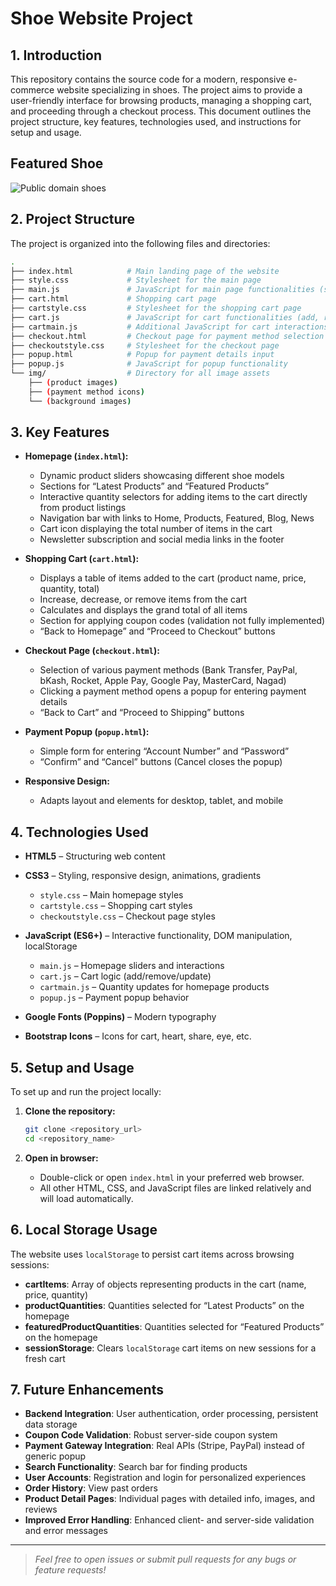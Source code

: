 # Shoe Website Project

## 1. Introduction
This repository contains the source code for a modern, responsive e-commerce website specializing in shoes. The project aims to provide a user-friendly interface for browsing products, managing a shopping cart, and proceeding through a checkout process. This document outlines the project structure, key features, technologies used, and instructions for setup and usage.

## Featured Shoe

![Public domain shoes](https://publicdomainpictures.net/pictures/100000/velka/mens-shoes.jpg)


## 2. Project Structure
The project is organized into the following files and directories:
```bash
.
├── index.html            # Main landing page of the website
├── style.css             # Stylesheet for the main page
├── main.js               # JavaScript for main page functionalities (sliders, animations)
├── cart.html             # Shopping cart page
├── cartstyle.css         # Stylesheet for the shopping cart page
├── cart.js               # JavaScript for cart functionalities (add, remove, update quantity)
├── cartmain.js           # Additional JavaScript for cart interactions and quantity management
├── checkout.html         # Checkout page for payment method selection
├── checkoutstyle.css     # Stylesheet for the checkout page
├── popup.html            # Popup for payment details input
├── popup.js              # JavaScript for popup functionality
└── img/                  # Directory for all image assets
    ├── (product images)
    ├── (payment method icons)
    └── (background images)
````

## 3. Key Features

* **Homepage (`index.html`):**

  * Dynamic product sliders showcasing different shoe models
  * Sections for “Latest Products” and “Featured Products”
  * Interactive quantity selectors for adding items to the cart directly from product listings
  * Navigation bar with links to Home, Products, Featured, Blog, News
  * Cart icon displaying the total number of items in the cart
  * Newsletter subscription and social media links in the footer

* **Shopping Cart (`cart.html`):**

  * Displays a table of items added to the cart (product name, price, quantity, total)
  * Increase, decrease, or remove items from the cart
  * Calculates and displays the grand total of all items
  * Section for applying coupon codes (validation not fully implemented)
  * “Back to Homepage” and “Proceed to Checkout” buttons

* **Checkout Page (`checkout.html`):**

  * Selection of various payment methods (Bank Transfer, PayPal, bKash, Rocket, Apple Pay, Google Pay, MasterCard, Nagad)
  * Clicking a payment method opens a popup for entering payment details
  * “Back to Cart” and “Proceed to Shipping” buttons

* **Payment Popup (`popup.html`):**

  * Simple form for entering “Account Number” and “Password”
  * “Confirm” and “Cancel” buttons (Cancel closes the popup)

* **Responsive Design:**

  * Adapts layout and elements for desktop, tablet, and mobile

## 4. Technologies Used

* **HTML5** – Structuring web content
* **CSS3** – Styling, responsive design, animations, gradients

  * `style.css` – Main homepage styles
  * `cartstyle.css` – Shopping cart styles
  * `checkoutstyle.css` – Checkout page styles
* **JavaScript (ES6+)** – Interactive functionality, DOM manipulation, localStorage

  * `main.js` – Homepage sliders and interactions
  * `cart.js` – Cart logic (add/remove/update)
  * `cartmain.js` – Quantity updates for homepage products
  * `popup.js` – Payment popup behavior
* **Google Fonts (Poppins)** – Modern typography
* **Bootstrap Icons** – Icons for cart, heart, share, eye, etc.

## 5. Setup and Usage

To set up and run the project locally:

1. **Clone the repository:**

   ```bash
   git clone <repository_url>
   cd <repository_name>
   ```
2. **Open in browser:**

   * Double-click or open `index.html` in your preferred web browser.
   * All other HTML, CSS, and JavaScript files are linked relatively and will load automatically.

## 6. Local Storage Usage

The website uses `localStorage` to persist cart items across browsing sessions:

* **cartItems**: Array of objects representing products in the cart (name, price, quantity)
* **productQuantities**: Quantities selected for “Latest Products” on the homepage
* **featuredProductQuantities**: Quantities selected for “Featured Products” on the homepage
* **sessionStorage**: Clears `localStorage` cart items on new sessions for a fresh cart

## 7. Future Enhancements

* **Backend Integration**: User authentication, order processing, persistent data storage
* **Coupon Code Validation**: Robust server-side coupon system
* **Payment Gateway Integration**: Real APIs (Stripe, PayPal) instead of generic popup
* **Search Functionality**: Search bar for finding products
* **User Accounts**: Registration and login for personalized experiences
* **Order History**: View past orders
* **Product Detail Pages**: Individual pages with detailed info, images, and reviews
* **Improved Error Handling**: Enhanced client- and server-side validation and error messages

---

> *Feel free to open issues or submit pull requests for any bugs or feature requests!*
